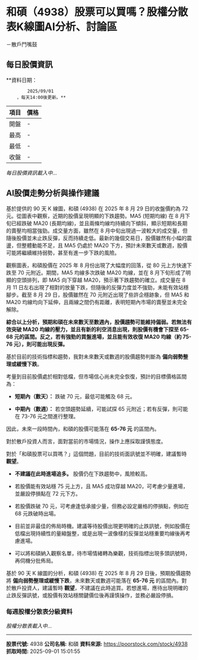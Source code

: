 # 和碩（4938）股票可以買嗎？股權分散表K線圖AI分析、討論區
－散戶鬥嘴鼓

## 每日股價資訊

**資料日期：
        
            2025/09/01
        ，每天14:00後更新。**

| 項目 | 價格 |
|------|------|
| 開盤 | - |
| 最高 | - |
| 最低 | - |
| 收盤 | - |

*每日股價資訊載入中...*

## AI股價走勢分析與操作建議

基於提供的 90 天 K 線圖，和碩 (4938) 在 2025 年 8 月 29 日的收盤價約為 72 元。從圖表中觀察，近期的股價呈現明顯的下跌趨勢。MA5 (短期均線) 在 8 月下旬已經跌破 MA20 (長期均線)，並且兩條均線均持續向下傾斜，顯示短期和長期的賣壓均相當強勁。成交量方面，雖然在 8 月中旬出現過一波較大的成交量，但隨後股價並未止跌反彈，反而持續走低。最新的幾個交易日，股價雖然有小幅的震盪，但整體動能不足，且 MA5 仍處於 MA20 下方，預計未來數天或數週，股價可能將繼續維持弱勢，甚至有進一步下跌的風險。

觀察圖表，和碩股價在 2025 年 8 月份出現了大幅度的回落，從 80 元上方快速下跌至 70 元附近。期間，MA5 均線多次跌破 MA20 均線，並在 8 月下旬形成了明顯的空頭排列，即 MA5 向下穿越 MA20，預示著下跌趨勢的確立。成交量在 8 月 11 日左右出現了相對的放量下跌，但隨後的反彈力度並不強勁，未能有效站穩腳步。截至 8 月 29 日，股價雖然在 70 元附近出現了些許企穩跡象，但 MA5 和 MA20 均線均向下延伸，且兩線之間仍有距離，表明短期內市場的賣壓並未完全解除。

**綜合以上分析，預期和碩在未來數天至數週內，股價趨勢可能維持偏弱。若無法有效突破 MA20 均線的壓力，並且有新的利空消息出現，則股價有機會下探至 65-68 元的區間。反之，若有強勁的買盤進場，並且能有效收復 MA20 均線（約 75-76 元），則可能出現反彈。**

基於目前的技術指標和趨勢，我對未來數天或數週的股價趨勢判斷為 **偏向弱勢整理或緩慢下跌**。

考量到目前股價處於相對低檔，但市場信心尚未完全恢復，預計的目標價格區間為：

*   **短期內（數天）：** 跌破 70 元，最低可能觸及 68 元。

*   **中期內（數週）：** 若空頭趨勢延續，可能試探 65 元附近；若有反彈，則可能在 73-76 元之間進行整理。

因此，未來一段時間內，和碩的股價可能落在 **65-76 元** 的區間內。

對於散戶投資人而言，面對當前的市場情況，操作上應採取謹慎態度。

對於「和碩股票可以買嗎？」這個問題，目前的技術面訊號並不明確，建議暫時 **觀望**。

*   **不建議在此時進場追多。** 股價仍在下跌趨勢中，風險較高。

*   若股價能有效站穩 75 元上方，且 MA5 成功穿越 MA20，可考慮少量進場，並嚴設停損點在 72 元下方。

*   若股價跌破 70 元，可考慮逢低承接少量，但務必設定嚴格的停損點，例如在 68 元跌破時出場。

*   目前並非最佳的佈局時機。建議等待股價出現更明確的止跌訊號，例如股價在低檔出現持續性的量縮盤整，或是出現一波像樣的反彈並站穩重要均線後再考慮進場。

*   可以將和碩納入觀察名單，待市場情緒轉為樂觀，技術指標出現多頭訊號時，再伺機分批佈局。

基於 90 天 K 線圖的分析，和碩 (4938) 在 2025 年 8 月 29 日後，預期股價趨勢將 **偏向弱勢整理或緩慢下跌**，未來數天或數週可能落在 **65-76 元** 的區間內。對於散戶投資人，建議暫時 **觀望**，不建議在此時追買。若想進場，應待出現明確的止跌反彈訊號，或股價有效站穩關鍵價位後再謹慎操作，並務必嚴設停損。

### 每週股權分散表分級資料

*股權分散表載入中...*

---

**股票代號:** 4938
**公司名稱:** 和碩
**資料來源:** https://poorstock.com/stock/4938
**抓取時間:** 2025-09-01 15:01:55